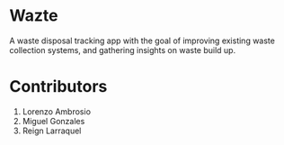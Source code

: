 # Wazte
A waste disposal tracking app with the goal of improving existing waste collection systems, and gathering insights on waste build up.

# Contributors
1. Lorenzo Ambrosio
2. Miguel Gonzales
3. Reign Larraquel